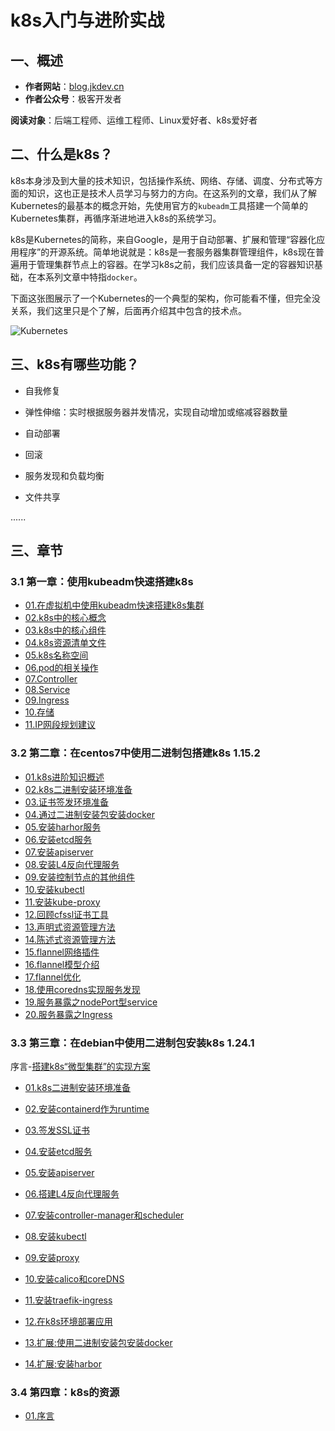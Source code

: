 # k8s入门与进阶实战

## 一、概述

- **作者网站**：[blog.jkdev.cn](https://blog.jkdev.cn)
- **作者公众号**：极客开发者

**阅读对象**：后端工程师、运维工程师、Linux爱好者、k8s爱好者

## 二、什么是k8s？

k8s本身涉及到大量的技术知识，包括操作系统、网络、存储、调度、分布式等方面的知识，这也正是技术人员学习与努力的方向。在这系列的文章，我们从了解Kubernetes的最基本的概念开始，先使用官方的`kubeadm`工具搭建一个简单的Kubernetes集群，再循序渐进地进入k8s的系统学习。

k8s是Kubernetes的简称，来自Google，是用于自动部署、扩展和管理“容器化应用程序”的开源系统。简单地说就是：k8s是一套服务器集群管理组件，k8s现在普遍用于管理集群节点上的容器。在学习k8s之前，我们应该具备一定的容器知识基础，在本系列文章中特指`docker`。

下面这张图展示了一个Kubernetes的一个典型的架构，你可能看不懂，但完全没关系，我们这里只是个了解，后面再介绍其中包含的技术点。

![Kubernetes](./img/01-kubernetes.png)

## 三、k8s有哪些功能？

- 自我修复

- 弹性伸缩：实时根据服务器并发情况，实现自动增加或缩减容器数量

- 自动部署

- 回滚

- 服务发现和负载均衡

- 文件共享

......

## 三、章节

### 3.1 第一章：使用kubeadm快速搭建k8s

- [01.在虚拟机中使用kubeadm快速搭建k8s集群](./01.basic/kb01-build_in_virtual.md)
- [02.k8s中的核心概念](./01.basic/kb02-conception.md)
- [03.k8s中的核心组件](./01.basic/kb03-compoents.md)
- [04.k8s资源清单文件](./01.basic/kb04-yaml.md)
- [05.k8s名称空间](./01.basic/kb05-namespace.md)
- [06.pod的相关操作](./01.basic/kb06-pod.md)
- [07.Controller](./01.basic/kb07-controller.md)
- [08.Service](./01.basic/kb08-service.md)
- [09.Ingress](./01.basic/kb09-ingress.md)
- [10.存储](./01.basic/kb10-storage.md)
- [11.IP网段规划建议](./01.basic/kb11-ip_suggestion.md)

### 3.2 第二章：在centos7中使用二进制包搭建k8s 1.15.2

- [01.k8s进阶知识概述](./02.forward/f01-summary.md)
- [02.k8s二进制安装环境准备](./02.forward/f02-prepare.md)
- [03.证书签发环境准备](./02.forward/f03-sign-prepare.md)
- [04.通过二进制安装包安装docker](./02.forward/f04-install-docker.md)
- [05.安装harhor服务](./02.forward/f05-install-harbor.md)
- [06.安装etcd服务](./02.forward/f06-install-etcd.md)
- [07.安装apiserver](./02.forward/f07-install-apiserver.md)
- [08.安装L4反向代理服务](./02.forward/f08-install-agent-server.md)
- [09.安装控制节点的其他组件](./02.forward/f09-install-other-component.md)
- [10.安装kubectl](./02.forward/f10-install-kubelet.md)
- [11.安装kube-proxy](./02.forward/f11-install-kubeproxy.md)
- [12.回顾cfssl证书工具](./02.forward/f12-cfssl-review.md)
- [13.声明式资源管理方法](./02.forward/f13-kubectl-command.md)
- [14.陈述式资源管理方法](./02.forward/f14-kubectl-yaml.md)
- [15.flannel网络插件](./02.forward/f15-flannel-plugin.md)
- [16.flannel模型介绍](./02.forward/f16-flannel-model.md)
- [17.flannel优化](./02.forward/f16-flannel-optimize.md)
- [18.使用coredns实现服务发现](./02.forward/f18-coredns.md)
- [19.服务暴露之nodePort型service](./02.forward/f19-nodeport.md)
- [20.服务暴露之Ingress](./02.forward/f20-ingress.md)

### 3.3 第三章：在debian中使用二进制包安装k8s 1.24.1

序言-[搭建k8s“微型集群”的实现方案](./03.real_install/README.md)

- [01.k8s二进制安装环境准备](./03.real_install/f01-prepare.md)
- [02.安装containerd作为runtime](./03.real_install/f02-install_containerd.md)
- [03.签发SSL证书](./03.real_install/f03-sign-prepare.md)
- [04.安装etcd服务](./03.real_install/f04-install-ectd.md)
- [05.安装apiserver](./03.real_install/f05-install-apiserver.md)
- [06.搭建L4反向代理服务](./03.real_install/f06-install-agent-server.md)
- [07.安装controller-manager和scheduler](./03.real_install/f07-install-other-component.md)
- [08.安装kubectl](./03.real_install/f08-install-kubelet.md)
- [09.安装proxy](./03.real_install/f09-install-kubeproxy.md)
- [10.安装calico和coreDNS](./03.real_install/f10-install-calico-coredns.md)
- [11.安装traefik-ingress](./03.real_install/f11-install-traefik.md)
- [12.在k8s环境部署应用](./03.real_install/f12-deploy-app.md)

- [13.扩展:使用二进制安装包安装docker](./03.real_install/f13-install-docker.md)
- [14.扩展:安装harbor](./03.real_install/f14-install-harbor.md)

### 3.4 第四章：k8s的资源

- [01.序言](./04.resource/f01-prepare.md)
